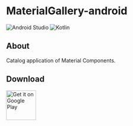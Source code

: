 # MaterialGallery-android  

![Android Studio](https://img.shields.io/badge/Android%20Studio-3.5%20RC1-green.svg)
![Kotlin](https://img.shields.io/badge/kotlin-1.3.41-yellow.svg)

## About  
Catalog application of Material Components.  

## Download  

[<img src="https://play.google.com/intl/en_us/badges/images/generic/en_badge_web_generic.png"
alt="Get it on Google Play" height="80">](https://play.google.com/store/apps/details?id=com.numero.material_gallery)
